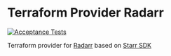 # Terraform Provider Radarr
[![Acceptance Tests](https://github.com/Fuochi/terraform-provider-radarr/actions/workflows/test.yml/badge.svg)](https://github.com/Fuochi/terraform-provider-radarr/actions/workflows/test.yml)

Terraform provider for [Radarr](https://github.com/Radarr/Radarr) based on [Starr SDK](https://github.com/golift/starr)